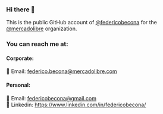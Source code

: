 ### Hi there 👋

This is the public GitHub account of [@federicobecona](https://github.com/federicobecona) for the [@mercadolibre](https://mercadolibre.com/) organization.

### You can reach me at:
#### Corporate:
📧 Email: federico.becona@mercadolibre.com
#### Personal:
📧 Email: federicobecona@gmail.com  
👤 Linkedin: https://www.linkedin.com/in/federicobecona/






<!--
**federicobecona-meli/federicobecona-meli** is a ✨ _special_ ✨ repository because its `README.md` (this file) appears on your GitHub profile.

Here are some ideas to get you started:

- 🔭 I’m currently working on ...
- 🌱 I’m currently learning ...
- 👯 I’m looking to collaborate on ...
- 🤔 I’m looking for help with ...
- 💬 Ask me about ...
- 📫 How to reach me: ...
- 😄 Pronouns: ...
- ⚡ Fun fact: ...
-->
